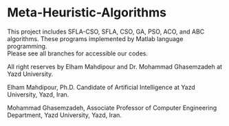 # Meta-Heuristic-Algorithms
This project includes SFLA-CSO, SFLA, CSO, GA, PSO, ACO, and ABC algorithms.
These programs implemented by Matlab language programming.  
Please see all branches for accessible our codes.

All right reserves by Elham Mahdipour and Dr. Mohammad Ghasemzadeh at Yazd University.

Elham Mahdipour, Ph.D. Candidate of Artificial Intelligence at Yazd University, Yazd, Iran.


Mohammad Ghasemzadeh, Associate Professor of Computer Engineering Department, Yazd University, Yazd, Iran.
